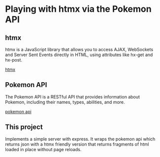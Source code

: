 # Playing with htmx via the Pokemon API

## htmx

htmx is a JavaScript library that allows you to access AJAX, WebSockets and Server Sent Events directly in HTML, using attributes like hx-get and hx-post.

[htmx](https://htmx.org/)

## Pokemon API
The Pokemon API is a RESTful API that provides information about Pokemon, including their names, types, abilities, and more.

[pokemon api](https://pokeapi.co/)

## This project
Implements a simple server with express. It wraps the pokemon api which returns json with a htmx friendly version that returns fragments of html loaded in place without page reloads.

